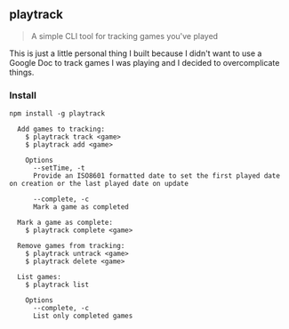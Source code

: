 ## playtrack
> A simple CLI tool for tracking games you've played

This is just a little personal thing I built because I didn't want to use a Google Doc to track games I was playing and I decided to overcomplicate things.

### Install
`npm install -g playtrack`

```
  Add games to tracking:
    $ playtrack track <game>
    $ playtrack add <game>

    Options
      --setTime, -t
      Provide an ISO8601 formatted date to set the first played date on creation or the last played date on update

      --complete, -c
      Mark a game as completed

  Mark a game as complete:
    $ playtrack complete <game>

  Remove games from tracking:
    $ playtrack untrack <game>
    $ playtrack delete <game>

  List games:
    $ playtrack list

    Options
      --complete, -c
      List only completed games
```
